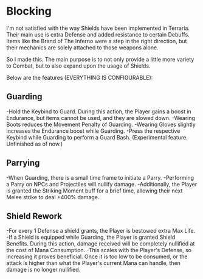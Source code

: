 # Blocking

I'm not satisfied with the way Shields have been implemented in Terraria. Their main use is extra Defense and added resistance to certain Debuffs. Items like the Brand of The Inferno were a step in the right direction, but their mechanics are solely attached to those weapons alone.

So I made this. The main purpose is to not only provide a little more variety to Combat, but to also expand upon the usage of Shields.


Below are the features (EVERYTHING IS CONFIGURABLE):

## __Guarding__

-Hold the Keybind to Guard. During this action, the Player gains a boost in Endurance, but items cannot be used, and they are slowed down.
-Wearing Boots reduces the Movement Penalty of Guarding.
-Wearing Gloves slightly increases the Endurance boost while Guarding.
-Press the respective Keybind while Guarding to perform a Guard Bash. (Experimental feature. Unfinished as of now.)

## __Parrying__

-When Guarding, there is a small time frame to initiate a Parry.
-Performing a Parry on NPCs and Projectiles will nullify damage.
-Additionally, the Player is granted the Striking Moment buff for a brief time, allowing their next Melee strike to deal +400% damage.

## __Shield Rework__
-For every 1 Defense a shield grants, the Player is bestowed extra Max Life.
-If a Shield is equipped while Guarding, the Player is granted Shield Benefits. During this action, damage received will be completely nullified at the cost of Mana Consumption.
-This scales with the Player's Defense, so increasing it proves beneficial. Once it is too low to be consumed, or the attack is higher than what the Player's current Mana can handle, then damage is no longer nullified.
